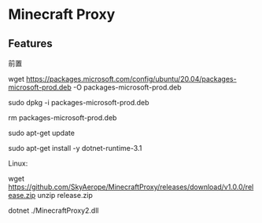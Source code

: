 # Minecraft Proxy
## Features

前置

wget https://packages.microsoft.com/config/ubuntu/20.04/packages-microsoft-prod.deb -O packages-microsoft-prod.deb

sudo dpkg -i packages-microsoft-prod.deb

rm packages-microsoft-prod.deb

sudo apt-get update

sudo apt-get install -y dotnet-runtime-3.1

Linux:

wget https://github.com/SkyAerope/MinecraftProxy/releases/download/v1.0.0/release.zip
unzip release.zip

dotnet ./MinecraftProxy2.dll

